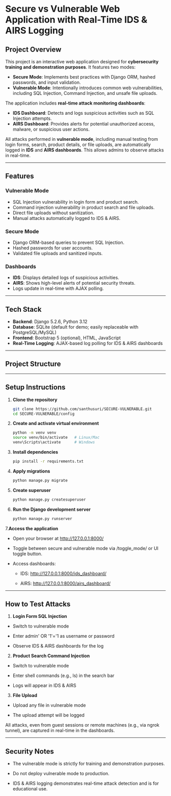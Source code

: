 # Secure vs Vulnerable Web Application with Real-Time IDS & AIRS Logging

## Project Overview
This project is an interactive web application designed for **cybersecurity training and demonstration purposes**. It features two modes:

- **Secure Mode**: Implements best practices with Django ORM, hashed passwords, and input validation.
- **Vulnerable Mode**: Intentionally introduces common web vulnerabilities, including SQL Injection, Command Injection, and unsafe file uploads.

The application includes **real-time attack monitoring dashboards**:

- **IDS Dashboard**: Detects and logs suspicious activities such as SQL Injection attempts.
- **AIRS Dashboard**: Provides alerts for potential unauthorized access, malware, or suspicious user actions.

All attacks performed in **vulnerable mode**, including manual testing from login forms, search, product details, or file uploads, are automatically logged in **IDS** and **AIRS dashboards**. This allows admins to observe attacks in real-time.

---

## Features

### Vulnerable Mode
- SQL Injection vulnerability in login form and product search.
- Command injection vulnerability in product search and file uploads.
- Direct file uploads without sanitization.
- Manual attacks automatically logged to IDS & AIRS.

### Secure Mode
- Django ORM-based queries to prevent SQL Injection.
- Hashed passwords for user accounts.
- Validated file uploads and sanitized inputs.

### Dashboards
- **IDS**: Displays detailed logs of suspicious activities.
- **AIRS**: Shows high-level alerts of potential security threats.
- Logs update in real-time with AJAX polling.

---

## Tech Stack
- **Backend**: Django 5.2.6, Python 3.12
- **Database**: SQLite (default for demo; easily replaceable with PostgreSQL/MySQL)
- **Frontend**: Bootstrap 5 (optional), HTML, JavaScript
- **Real-Time Logging**: AJAX-based log polling for IDS & AIRS dashboards

---

## Project Structure


---

## Setup Instructions

1. **Clone the repository**
    ```bash
    git clone https://github.com/santhusuri/SECURE-VULNERABLE.git
    cd SECURE-VULNERABLE/config

2. **Create and activate virtual environment**
    ```bash
    python -m venv venv
    source venv/bin/activate   # Linux/Mac
    venv\Scripts\activate      # Windows

3. **Install dependencies**
    ```bash
    pip install -r requirements.txt

4. **Apply migrations**
    ```bash
    python manage.py migrate

5. **Create superuser**
    ```bash
    python manage.py createsuperuser

6. **Run the Django development server**
    ```bash
    python manage.py runserver

7.**Access the application**
- Open your browser at http://127.0.0.1:8000/

- Toggle between secure and vulnerable mode via /toggle_mode/ or UI toggle button.

- Access dashboards:

    - IDS: http://127.0.0.1:8000/ids_dashboard/

    - AIRS: http://127.0.0.1:8000/airs_dashboard/

---

## How to Test Attacks

1. **Login Form SQL Injection**

- Switch to vulnerable mode

- Enter admin' OR '1'='1 as username or password

- Observe IDS & AIRS dashboards for the log

2. **Product Search Command Injection**

- Switch to vulnerable mode

- Enter shell commands (e.g., ls) in the search bar

- Logs will appear in IDS & AIRS

3. **File Upload**

- Upload any file in vulnerable mode

- The upload attempt will be logged

All attacks, even from guest sessions or remote machines (e.g., via ngrok tunnel), are captured in real-time in the dashboards.

---

## Security Notes

- The vulnerable mode is strictly for training and demonstration purposes.

- Do not deploy vulnerable mode to production.

- IDS & AIRS logging demonstrates real-time attack detection and is for educational use.